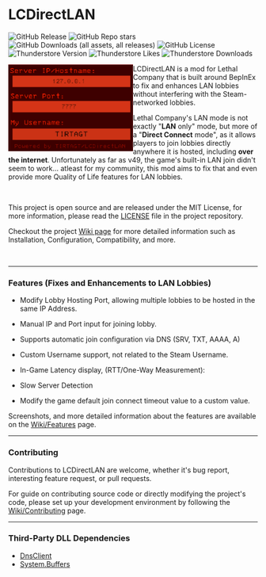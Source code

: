 # LCDirectLAN

![GitHub Release](https://img.shields.io/github/v/release/TIRTAGT/LCDirectLAN?sort=semver&display_name=release&label=Latest%20Release&cacheSeconds=10800&color=92c00a)
![GitHub Repo stars](https://img.shields.io/github/stars/TIRTAGT/LCDirectLAN?label=GitHub%20Stars&style=flat&color=92c00a)
![GitHub Downloads (all assets, all releases)](https://img.shields.io/github/downloads/TIRTAGT/LCDirectLAN/total?label=GitHub%20Downloads&color=92c00a)
![GitHub License](https://img.shields.io/github/license/TIRTAGT/LCDirectLAN?cacheSeconds=86400&color=92c00a)
![Thunderstore Version](https://img.shields.io/thunderstore/v/TIRTAGT/LCDirectLAN?label=Thunderstore%20Version)
![Thunderstore Likes](https://img.shields.io/thunderstore/likes/TIRTAGT/LCDirectLAN?style=flat&label=Thunderstore%20Likes&color=0b7dbe)
![Thunderstore Downloads](https://img.shields.io/thunderstore/dt/TIRTAGT/LCDirectLAN?label=Thunderstore%20Downloads&color=0b7dbe)



<img align="left" width="50%" src="./assets/repository/icon.png"/>

LCDirectLAN is a mod for Lethal Company that is built around BepInEx to fix and enhances LAN lobbies without interfering with the Steam-networked lobbies.

Lethal Company's LAN mode is not exactly "**LAN** only" mode, but more of a "**Direct Connect** mode", as it allows players to join lobbies directly anywhere it is hosted, including **over the internet**. Unfortunately as far as v49, the game's built-in LAN join didn't seem to work... atleast for my community, this mod aims to fix that and even provide more Quality of Life features for LAN lobbies.

<br>

This project is open source and are released under the MIT License, for more information, please read the [LICENSE](./LICENSE) file in the project repository.

Checkout the project [Wiki page](../../wiki) for more detailed information such as Installation, Configuration, Compatibility, and more.

<br>

----

### Features (Fixes and Enhancements to LAN Lobbies)
- Modify Lobby Hosting Port, allowing multiple lobbies to be hosted in the same IP Address.

- Manual IP and Port input for joining lobby.

- Supports automatic join configuration via DNS (SRV, TXT, AAAA, A)

- Custom Username support, not related to the Steam Username.

- In-Game Latency display, (RTT/One-Way Measurement):

- Slow Server Detection

- Modify the game default join connect timeout value to a custom value.

Screenshots, and more detailed information about the features are available on the [Wiki/Features](../../wiki/Features) page.

----

### Contributing

Contributions to LCDirectLAN are welcome, whether it's bug report, interesting feature request, or pull requests.

For guide on contributing source code or directly modifying the project's code, please set up your development environment by following the [Wiki/Contributing](../../wiki/Contributing) page.

----

### Third-Party DLL Dependencies
- [DnsClient](https://www.nuget.org/packages/DnsClient)
- [System.Buffers](https://www.nuget.org/packages/System.Buffers/)